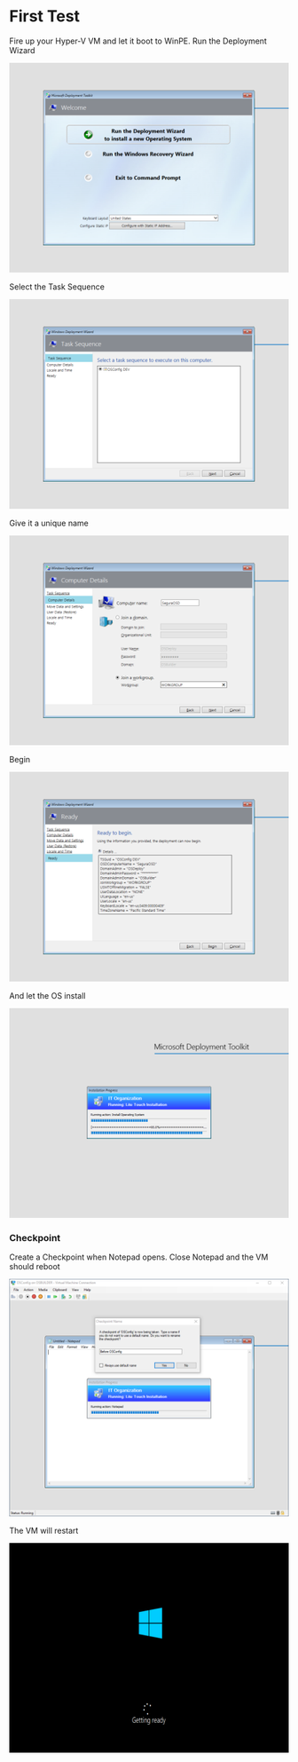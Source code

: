 # First Test

Fire up your Hyper-V VM and let it boot to WinPE.  Run the Deployment Wizard

![](../../.gitbook/assets/2018-08-07_1-25-19.png)

Select the Task Sequence

![](../../.gitbook/assets/2018-08-07_1-33-38.png)

Give it a unique name

![](../../.gitbook/assets/2018-08-07_1-34-09.png)

Begin

![](../../.gitbook/assets/2018-08-07_1-34-40.png)

And let the OS install

![](../../.gitbook/assets/2018-08-07_1-36-54.png)

### Checkpoint

Create a Checkpoint when Notepad opens.  Close Notepad and the VM should reboot

![](../../.gitbook/assets/2018-08-07_1-37-53.png)

The VM will restart

![](../../.gitbook/assets/2018-08-07_1-40-13.png)








